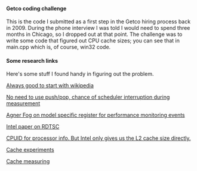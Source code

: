 #### Getco coding challenge
This is the code I submitted as a first step in the Getco hiring process back in 2009. During the
phone interview I was told I would need to spend three months in Chicago, so I dropped out at that
point. The challenge was to write some code that figured out CPU cache sizes; you can see that in
main.cpp which is, of course, win32 code.

#### Some research links
Here's some stuff I found handy in figuring out the problem.

[Always good to start with wikipedia](http://en.wikipedia.org/wiki/CPU_cache)

[No need to use push/pop, chance of scheduler interruption during measurement](http://www.strchr.com/performance_measurements_with_rdtsc)

[Agner Fog on model specific register for performance monitoring events](http://www.agner.org/optimize/)

[Intel paper on RDTSC](http://www.ccsl.carleton.ca/~jamuir/rdtscpm1.pdf)

[CPUID for processor info. But Intel only gives us the L2 cache size directly.](http://www.sandpile.org/ia32/cpuid.htm)

[Cache experiments](http://dsrg.mff.cuni.cz/publications/BabkaTuma-spec09.pdf)

[Cache measuring](http://ecommons.library.cornell.edu/handle/1813/5670)
